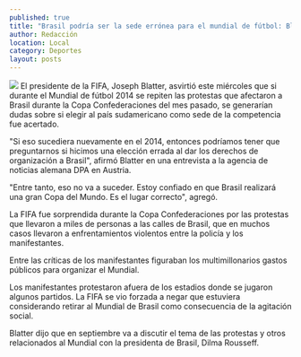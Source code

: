 ```yaml
---
published: true
title: "Brasil podría ser la sede errónea para el mundial de fútbol: Blatter"
author: Redacción
location: Local
category: Deportes
layout: posts
---
```


![](http://i.imgur.com/KDrjb4im.jpg)
El presidente de la FIFA, Joseph Blatter, asvirtió este miércoles que si durante el Mundial de fútbol 2014 se repiten las protestas que afectaron a Brasil durante la Copa Confederaciones del mes pasado, se generarían dudas sobre si elegir al país sudamericano como sede de la competencia fue acertado.

"Si eso sucediera nuevamente en el 2014, entonces podríamos tener que preguntarnos si hicimos una elección errada al dar los derechos de organización a Brasil", afirmó Blatter en una entrevista a la agencia de noticias alemana DPA en Austria.

"Entre tanto, eso no va a suceder. Estoy confiado en que Brasil realizará una gran Copa del Mundo. Es el lugar correcto", agregó.

La FIFA fue sorprendida durante la Copa Confederaciones por las protestas que llevaron a miles de personas a las calles de Brasil, que en muchos casos llevaron a enfrentamientos violentos entre la policía y los manifestantes.

Entre las críticas de los manifestantes figuraban los multimillonarios gastos públicos para organizar el Mundial.

Los manifestantes protestaron afuera de los estadios donde se jugaron algunos partidos. La FIFA se vio forzada a negar que estuviera considerando retirar al Mundial de Brasil como consecuencia de la agitación social.

Blatter dijo que en septiembre va a discutir el tema de las protestas y otros relacionados al Mundial con la presidenta de Brasil, Dilma Rousseff.

